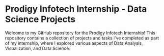 # Prodigy Infotech Internship - Data Science Projects

Welcome to my GitHub repository for the Prodigy Infotech Internship! This repository contains a collection of projects and tasks I've completed as part of my internship, where I explored various aspects of Data Analysis, Visualization, and Data Science.
